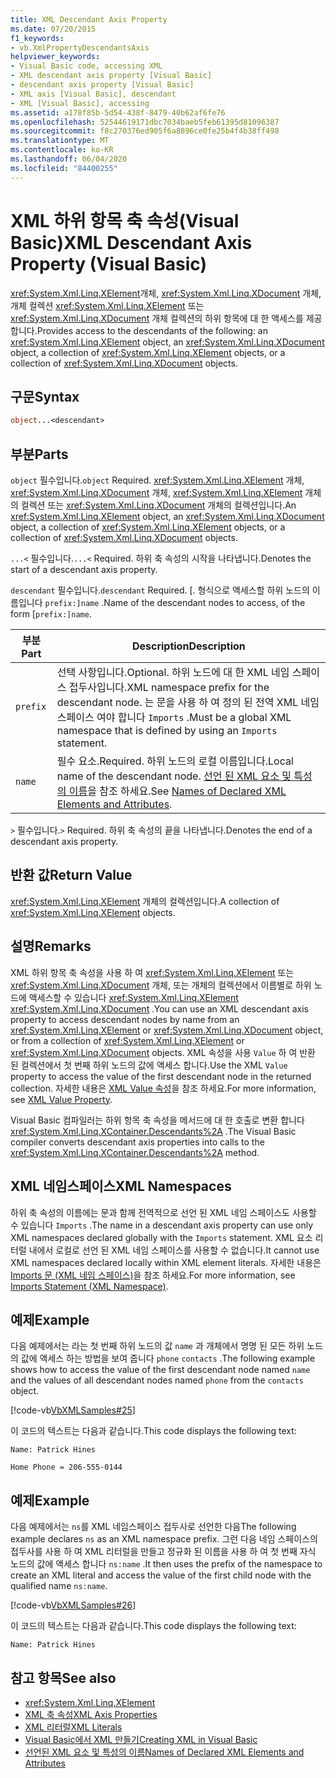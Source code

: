```yaml
---
title: XML Descendant Axis Property
ms.date: 07/20/2015
f1_keywords:
- vb.XmlPropertyDescendantsAxis
helpviewer_keywords:
- Visual Basic code, accessing XML
- XML descendant axis property [Visual Basic]
- descendant axis property [Visual Basic]
- XML axis [Visual Basic], descendant
- XML [Visual Basic], accessing
ms.assetid: a178f85b-5d54-438f-8479-40b62af6fe76
ms.openlocfilehash: 52544619171dbc7034baeb5feb61395d81096387
ms.sourcegitcommit: f8c270376ed905f6a8896ce0fe25b4f4b38ff498
ms.translationtype: MT
ms.contentlocale: ko-KR
ms.lasthandoff: 06/04/2020
ms.locfileid: "84400255"
---
```

# <a name="xml-descendant-axis-property-visual-basic"></a><span data-ttu-id="15bdb-102">XML 하위 항목 축 속성(Visual Basic)</span><span class="sxs-lookup"><span data-stu-id="15bdb-102">XML Descendant Axis Property (Visual Basic)</span></span>

<span data-ttu-id="15bdb-103"><xref:System.Xml.Linq.XElement>개체, <xref:System.Xml.Linq.XDocument> 개체, 개체 컬렉션 <xref:System.Xml.Linq.XElement> 또는 <xref:System.Xml.Linq.XDocument> 개체 컬렉션의 하위 항목에 대 한 액세스를 제공 합니다.</span><span class="sxs-lookup"><span data-stu-id="15bdb-103">Provides access to the descendants of the following: an <xref:System.Xml.Linq.XElement> object, an <xref:System.Xml.Linq.XDocument> object, a collection of <xref:System.Xml.Linq.XElement> objects, or a collection of <xref:System.Xml.Linq.XDocument> objects.</span></span>

## <a name="syntax"></a><span data-ttu-id="15bdb-104">구문</span><span class="sxs-lookup"><span data-stu-id="15bdb-104">Syntax</span></span>

```vb
object...<descendant>
```

## <a name="parts"></a><span data-ttu-id="15bdb-105">부분</span><span class="sxs-lookup"><span data-stu-id="15bdb-105">Parts</span></span>

<span data-ttu-id="15bdb-106">`object` 필수입니다.</span><span class="sxs-lookup"><span data-stu-id="15bdb-106">`object` Required.</span></span> <span data-ttu-id="15bdb-107"><xref:System.Xml.Linq.XElement> 개체, <xref:System.Xml.Linq.XDocument> 개체, <xref:System.Xml.Linq.XElement> 개체의 컬렉션 또는 <xref:System.Xml.Linq.XDocument> 개체의 컬렉션입니다.</span><span class="sxs-lookup"><span data-stu-id="15bdb-107">An <xref:System.Xml.Linq.XElement> object, an <xref:System.Xml.Linq.XDocument> object, a collection of <xref:System.Xml.Linq.XElement> objects, or a collection of <xref:System.Xml.Linq.XDocument> objects.</span></span>

<span data-ttu-id="15bdb-108">`...<` 필수입니다.</span><span class="sxs-lookup"><span data-stu-id="15bdb-108">`...<` Required.</span></span> <span data-ttu-id="15bdb-109">하위 축 속성의 시작을 나타냅니다.</span><span class="sxs-lookup"><span data-stu-id="15bdb-109">Denotes the start of a descendant axis property.</span></span>

<span data-ttu-id="15bdb-110">`descendant` 필수입니다.</span><span class="sxs-lookup"><span data-stu-id="15bdb-110">`descendant` Required.</span></span> <span data-ttu-id="15bdb-111">[. 형식으로 액세스할 하위 노드의 이름입니다 `prefix:]name` .</span><span class="sxs-lookup"><span data-stu-id="15bdb-111">Name of the descendant nodes to access, of the form [`prefix:]name`.</span></span>

|<span data-ttu-id="15bdb-112">부분</span><span class="sxs-lookup"><span data-stu-id="15bdb-112">Part</span></span>|<span data-ttu-id="15bdb-113">Description</span><span class="sxs-lookup"><span data-stu-id="15bdb-113">Description</span></span>|
|----------|-----------------|
|`prefix`|<span data-ttu-id="15bdb-114">선택 사항입니다.</span><span class="sxs-lookup"><span data-stu-id="15bdb-114">Optional.</span></span> <span data-ttu-id="15bdb-115">하위 노드에 대 한 XML 네임 스페이스 접두사입니다.</span><span class="sxs-lookup"><span data-stu-id="15bdb-115">XML namespace prefix for the descendant node.</span></span> <span data-ttu-id="15bdb-116">는 문을 사용 하 여 정의 된 전역 XML 네임 스페이스 여야 합니다 `Imports` .</span><span class="sxs-lookup"><span data-stu-id="15bdb-116">Must be a global XML namespace that is defined by using an `Imports` statement.</span></span>|
|`name`|<span data-ttu-id="15bdb-117">필수 요소.</span><span class="sxs-lookup"><span data-stu-id="15bdb-117">Required.</span></span> <span data-ttu-id="15bdb-118">하위 노드의 로컬 이름입니다.</span><span class="sxs-lookup"><span data-stu-id="15bdb-118">Local name of the descendant node.</span></span> <span data-ttu-id="15bdb-119">[선언 된 XML 요소 및 특성의 이름](../../programming-guide/language-features/xml/names-of-declared-xml-elements-and-attributes.md)을 참조 하세요.</span><span class="sxs-lookup"><span data-stu-id="15bdb-119">See [Names of Declared XML Elements and Attributes](../../programming-guide/language-features/xml/names-of-declared-xml-elements-and-attributes.md).</span></span>|

<span data-ttu-id="15bdb-120">`>` 필수입니다.</span><span class="sxs-lookup"><span data-stu-id="15bdb-120">`>` Required.</span></span> <span data-ttu-id="15bdb-121">하위 축 속성의 끝을 나타냅니다.</span><span class="sxs-lookup"><span data-stu-id="15bdb-121">Denotes the end of a descendant axis property.</span></span>

## <a name="return-value"></a><span data-ttu-id="15bdb-122">반환 값</span><span class="sxs-lookup"><span data-stu-id="15bdb-122">Return Value</span></span>

<span data-ttu-id="15bdb-123"><xref:System.Xml.Linq.XElement> 개체의 컬렉션입니다.</span><span class="sxs-lookup"><span data-stu-id="15bdb-123">A collection of <xref:System.Xml.Linq.XElement> objects.</span></span>

## <a name="remarks"></a><span data-ttu-id="15bdb-124">설명</span><span class="sxs-lookup"><span data-stu-id="15bdb-124">Remarks</span></span>

<span data-ttu-id="15bdb-125">XML 하위 항목 축 속성을 사용 하 여 <xref:System.Xml.Linq.XElement> 또는 <xref:System.Xml.Linq.XDocument> 개체, 또는 개체의 컬렉션에서 이름별로 하위 노드에 액세스할 수 있습니다 <xref:System.Xml.Linq.XElement> <xref:System.Xml.Linq.XDocument> .</span><span class="sxs-lookup"><span data-stu-id="15bdb-125">You can use an XML descendant axis property to access descendant nodes by name from an <xref:System.Xml.Linq.XElement> or <xref:System.Xml.Linq.XDocument> object, or from a collection of <xref:System.Xml.Linq.XElement> or <xref:System.Xml.Linq.XDocument> objects.</span></span> <span data-ttu-id="15bdb-126">XML 속성을 사용 `Value` 하 여 반환 된 컬렉션에서 첫 번째 하위 노드의 값에 액세스 합니다.</span><span class="sxs-lookup"><span data-stu-id="15bdb-126">Use the XML `Value` property to access the value of the first descendant node in the returned collection.</span></span> <span data-ttu-id="15bdb-127">자세한 내용은 [XML Value 속성](xml-value-property.md)을 참조 하세요.</span><span class="sxs-lookup"><span data-stu-id="15bdb-127">For more information, see [XML Value Property](xml-value-property.md).</span></span>

<span data-ttu-id="15bdb-128">Visual Basic 컴파일러는 하위 항목 축 속성을 메서드에 대 한 호출로 변환 합니다 <xref:System.Xml.Linq.XContainer.Descendants%2A> .</span><span class="sxs-lookup"><span data-stu-id="15bdb-128">The Visual Basic compiler converts descendant axis properties into calls to the <xref:System.Xml.Linq.XContainer.Descendants%2A> method.</span></span>

## <a name="xml-namespaces"></a><span data-ttu-id="15bdb-129">XML 네임스페이스</span><span class="sxs-lookup"><span data-stu-id="15bdb-129">XML Namespaces</span></span>

<span data-ttu-id="15bdb-130">하위 축 속성의 이름에는 문과 함께 전역적으로 선언 된 XML 네임 스페이스도 사용할 수 있습니다 `Imports` .</span><span class="sxs-lookup"><span data-stu-id="15bdb-130">The name in a descendant axis property can use only XML namespaces declared globally with the `Imports` statement.</span></span> <span data-ttu-id="15bdb-131">XML 요소 리터럴 내에서 로컬로 선언 된 XML 네임 스페이스를 사용할 수 없습니다.</span><span class="sxs-lookup"><span data-stu-id="15bdb-131">It cannot use XML namespaces declared locally within XML element literals.</span></span> <span data-ttu-id="15bdb-132">자세한 내용은 [Imports 문 (XML 네임 스페이스)](../statements/imports-statement-xml-namespace.md)을 참조 하세요.</span><span class="sxs-lookup"><span data-stu-id="15bdb-132">For more information, see [Imports Statement (XML Namespace)](../statements/imports-statement-xml-namespace.md).</span></span>

## <a name="example"></a><span data-ttu-id="15bdb-133">예제</span><span class="sxs-lookup"><span data-stu-id="15bdb-133">Example</span></span>

<span data-ttu-id="15bdb-134">다음 예제에서는 라는 첫 번째 하위 노드의 값 `name` 과 개체에서 명명 된 모든 하위 노드의 값에 액세스 하는 방법을 보여 줍니다 `phone` `contacts` .</span><span class="sxs-lookup"><span data-stu-id="15bdb-134">The following example shows how to access the value of the first descendant node named `name` and the values of all descendant nodes named `phone` from the `contacts` object.</span></span>

[!code-vb[VbXMLSamples#25](~/samples/snippets/visualbasic/VS_Snippets_VBCSharp/VbXMLSamples/VB/XMLSamples11.vb#25)]

<span data-ttu-id="15bdb-135">이 코드의 텍스트는 다음과 같습니다.</span><span class="sxs-lookup"><span data-stu-id="15bdb-135">This code displays the following text:</span></span>

`Name: Patrick Hines`

`Home Phone = 206-555-0144`

## <a name="example"></a><span data-ttu-id="15bdb-136">예제</span><span class="sxs-lookup"><span data-stu-id="15bdb-136">Example</span></span>

<span data-ttu-id="15bdb-137">다음 예제에서는 `ns`를 XML 네임스페이스 접두사로 선언한 다음</span><span class="sxs-lookup"><span data-stu-id="15bdb-137">The following example declares `ns` as an XML namespace prefix.</span></span> <span data-ttu-id="15bdb-138">그런 다음 네임 스페이스의 접두사를 사용 하 여 XML 리터럴을 만들고 정규화 된 이름을 사용 하 여 첫 번째 자식 노드의 값에 액세스 합니다 `ns:name` .</span><span class="sxs-lookup"><span data-stu-id="15bdb-138">It then uses the prefix of the namespace to create an XML literal and access the value of the first child node with the qualified name `ns:name`.</span></span>

[!code-vb[VbXMLSamples#26](~/samples/snippets/visualbasic/VS_Snippets_VBCSharp/VbXMLSamples/VB/XMLSamples12.vb#26)]

<span data-ttu-id="15bdb-139">이 코드의 텍스트는 다음과 같습니다.</span><span class="sxs-lookup"><span data-stu-id="15bdb-139">This code displays the following text:</span></span>

`Name: Patrick Hines`

## <a name="see-also"></a><span data-ttu-id="15bdb-140">참고 항목</span><span class="sxs-lookup"><span data-stu-id="15bdb-140">See also</span></span>

- <xref:System.Xml.Linq.XElement>
- [<span data-ttu-id="15bdb-141">XML 축 속성</span><span class="sxs-lookup"><span data-stu-id="15bdb-141">XML Axis Properties</span></span>](index.md)
- [<span data-ttu-id="15bdb-142">XML 리터럴</span><span class="sxs-lookup"><span data-stu-id="15bdb-142">XML Literals</span></span>](../xml-literals/index.md)
- [<span data-ttu-id="15bdb-143">Visual Basic에서 XML 만들기</span><span class="sxs-lookup"><span data-stu-id="15bdb-143">Creating XML in Visual Basic</span></span>](../../programming-guide/language-features/xml/creating-xml.md)
- [<span data-ttu-id="15bdb-144">선언된 XML 요소 및 특성의 이름</span><span class="sxs-lookup"><span data-stu-id="15bdb-144">Names of Declared XML Elements and Attributes</span></span>](../../programming-guide/language-features/xml/names-of-declared-xml-elements-and-attributes.md)

